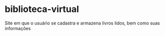 # biblioteca-virtual
Site em que o usuário se cadastra e armazena livros lidos, bem como suas informações
